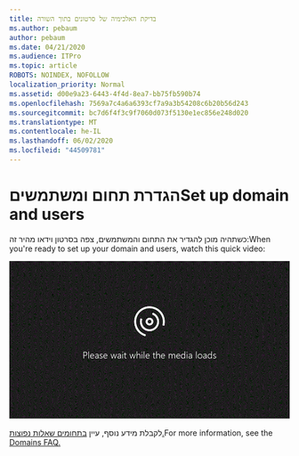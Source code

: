 ```yaml
---
title: בדיקת האלכימיה של סרטונים בתוך השורה
ms.author: pebaum
author: pebaum
ms.date: 04/21/2020
ms.audience: ITPro
ms.topic: article
ROBOTS: NOINDEX, NOFOLLOW
localization_priority: Normal
ms.assetid: d00e9a23-6443-4f4d-8ea7-bb75fb590b74
ms.openlocfilehash: 7569a7c4a6a6393cf7a9a3b54208c6b20b56d243
ms.sourcegitcommit: bc7d6f4f3c9f7060d073f5130e1ec856e248d020
ms.translationtype: MT
ms.contentlocale: he-IL
ms.lasthandoff: 06/02/2020
ms.locfileid: "44509781"
---
```

# <a name="set-up-domain-and-users"></a><span data-ttu-id="c27ec-102">הגדרת תחום ומשתמשים</span><span class="sxs-lookup"><span data-stu-id="c27ec-102">Set up domain and users</span></span>

<span data-ttu-id="c27ec-103">כשתהיה מוכן להגדיר את התחום והמשתמשים, צפה בסרטון וידאו מהיר זה:</span><span class="sxs-lookup"><span data-stu-id="c27ec-103">When you're ready to set up your domain and users, watch this quick video:</span></span>
  
![הדפדפן שלך אינו תומך בווידאו.](media/MSN_Video_Widget.gif)
  
<span data-ttu-id="c27ec-106">לקבלת מידע נוסף, עיין [בתחומים שאלות נפוצות.](https://docs.microsoft.com/microsoft-365/admin/setup/domains-faq)</span><span class="sxs-lookup"><span data-stu-id="c27ec-106">For more information, see the [Domains FAQ.](https://docs.microsoft.com/microsoft-365/admin/setup/domains-faq)</span></span>